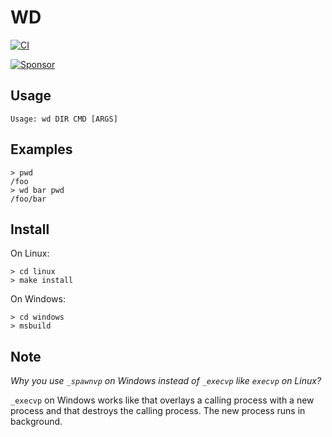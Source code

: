 # WD

[![CI](https://github.com/kakkun61/wd/actions/workflows/main.yaml/badge.svg)](https://github.com/kakkun61/wd/actions/workflows/main.yaml)

[![Sponsor](https://img.shields.io/badge/Sponsor-%E2%9D%A4-red?logo=GitHub)](https://github.com/sponsors/kakkun61)

## Usage

```
Usage: wd DIR CMD [ARGS]
```

## Examples

```
> pwd
/foo
> wd bar pwd
/foo/bar
```

## Install

On Linux:

```
> cd linux
> make install
```

On Windows:

```
> cd windows
> msbuild
```

## Note

*Why you use `_spawnvp` on Windows instead of `_execvp` like `execvp` on Linux?*

`_execvp` on Windows works like that overlays a calling process with a new process and that destroys the calling process. The new process runs in background.
